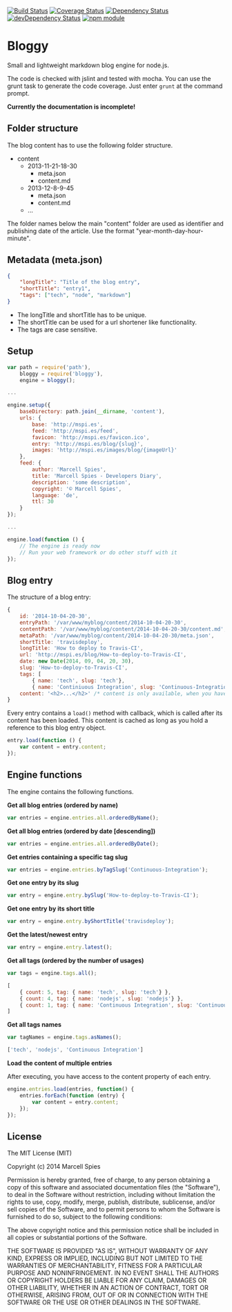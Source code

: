 [![Build Status](https://travis-ci.org/marcells/bloggy.png?branch=master)](https://travis-ci.org/marcells/bloggy)
[![Coverage Status](https://coveralls.io/repos/marcells/bloggy/badge.png?branch=master)](https://coveralls.io/r/marcells/bloggy?branch=master)
[![Dependency Status](https://david-dm.org/marcells/bloggy.png?theme=shields.io)](https://david-dm.org/marcells/bloggy)
[![devDependency Status](https://david-dm.org/marcells/bloggy/dev-status.png?theme=shields.io)](https://david-dm.org/marcells/bloggy#info=devDependencies)
[![npm module](https://badge.fury.io/js/bloggy.png)](http://badge.fury.io/js/bloggy)

Bloggy
======

Small and lightweight markdown blog engine for node.js.

The code is checked with jslint and tested with mocha. You can use the grunt task to generate the code coverage. Just enter `grunt` at the command prompt.

**Currently the documentation is incomplete!**

Folder structure
----------------

The blog content has to use the following folder structure.

- content
    - 2013-11-21-18-30
        - meta.json
        - content.md
    - 2013-12-8-9-45
        - meta.json
        - content.md
    - ...

The folder names below the main "content" folder are used as identifier and publishing date of the article. Use the format "year-month-day-hour-minute".

Metadata (meta.json)
--------------------

```JSON
{
    "longTitle": "Title of the blog entry",
    "shortTitle": "entry1",
    "tags": ["tech", "node", "markdown"]
}
```

- The longTitle and shortTitle has to be unique.
- The shortTitle can be used for a url shortener like functionality.
- The tags are case sensitive.

Setup
-----

```Javascript
var path = require('path'),
    bloggy = require('bloggy'),
    engine = bloggy();

...

engine.setup({
    baseDirectory: path.join(__dirname, 'content'),
    urls: {
        base: 'http://mspi.es',
        feed: 'http://mspi.es/feed',
        favicon: 'http://mspi.es/favicon.ico',
        entry: 'http://mspi.es/blog/{slug}',
        images: 'http://mspi.es/images/blog/{imageUrl}'
    },
    feed: {
        author: 'Marcell Spies',
        title: 'Marcell Spies - Developers Diary',
        description: 'some description',
        copyright: '© Marcell Spies',
        language: 'de',
        ttl: 30
    }
});

...

engine.load(function () {
    // The engine is ready now
    // Run your web framework or do other stuff with it
});

```

Blog entry
----------

The structure of a blog entry:

```Javascript
{
    id: '2014-10-04-20-30',
    entryPath: '/var/www/myblog/content/2014-10-04-20-30',
    contentPath: '/var/www/myblog/content/2014-10-04-20-30/content.md',
    metaPath: '/var/www/myblog/content/2014-10-04-20-30/meta.json',
    shortTitle: 'travisdeploy',
    longTitle: 'How to deploy to Travis-CI',
    url: 'http://mspi.es/blog/How-to-deploy-to-Travis-CI',
    date: new Date(2014, 09, 04, 20, 30),
    slug: 'How-to-deploy-to-Travis-CI',
    tags: [ 
        { name: 'tech', slug: 'tech'}, 
        { name: 'Continiuous Integration', slug: 'Continuous-Integration'}]
    content: '<h2>...</h2>' /* content is only available, when you have loaded it */
}
```

Every entry contains a `load()` method with callback, which is called after its content has been loaded. This content is cached as long as you hold a reference to this blog entry object.

```Javascript
entry.load(function () {
    var content = entry.content;
});
```

Engine functions
----------------

The engine contains the following functions.


**Get all blog entries (ordered by name)**

```Javascript
var entries = engine.entries.all.orderedByName();
```

**Get all blog entries (ordered by date [descending])**

```Javascript
var entries = engine.entries.all.orderedByDate();
```

**Get entries containing a specific tag slug**

```Javascript
var entries = engine.entries.byTagSlug('Continuous-Integration');
```

**Get one entry by its slug**

```Javascript
var entry = engine.entry.bySlug('How-to-deploy-to-Travis-CI');
```

**Get one entry by its short title**

```Javascript
var entry = engine.entry.byShortTitle('travisdeploy');
```

**Get the latest/newest entry**

```Javascript
var entry = engine.entry.latest();
```

**Get all tags (ordered by the number of usages)**

```Javascript
var tags = engine.tags.all();

[
    { count: 5, tag: { name: 'tech', slug: 'tech'} },
    { count: 4, tag: { name: 'nodejs', slug: 'nodejs'} },
    { count: 1, tag: { name: 'Continuous Integration', slug: 'Continuous-Integration'} },
]
```

**Get all tags names**

```Javascript
var tagNames = engine.tags.asNames();

['tech', 'nodejs', 'Continuous Integration']
```

**Load the content of multiple entries**

After executing, you have access to the content property of each entry.

```Javascript
engine.entries.load(entries, function() {
    entries.forEach(function (entry) {
        var content = entry.content;
    });
});
```

License
-------

The MIT License (MIT)

Copyright (c) 2014 Marcell Spies

Permission is hereby granted, free of charge, to any person obtaining a copy
of this software and associated documentation files (the "Software"), to deal
in the Software without restriction, including without limitation the rights
to use, copy, modify, merge, publish, distribute, sublicense, and/or sell
copies of the Software, and to permit persons to whom the Software is
furnished to do so, subject to the following conditions:

The above copyright notice and this permission notice shall be included in
all copies or substantial portions of the Software.

THE SOFTWARE IS PROVIDED "AS IS", WITHOUT WARRANTY OF ANY KIND, EXPRESS OR
IMPLIED, INCLUDING BUT NOT LIMITED TO THE WARRANTIES OF MERCHANTABILITY,
FITNESS FOR A PARTICULAR PURPOSE AND NONINFRINGEMENT. IN NO EVENT SHALL THE
AUTHORS OR COPYRIGHT HOLDERS BE LIABLE FOR ANY CLAIM, DAMAGES OR OTHER
LIABILITY, WHETHER IN AN ACTION OF CONTRACT, TORT OR OTHERWISE, ARISING FROM,
OUT OF OR IN CONNECTION WITH THE SOFTWARE OR THE USE OR OTHER DEALINGS IN
THE SOFTWARE.